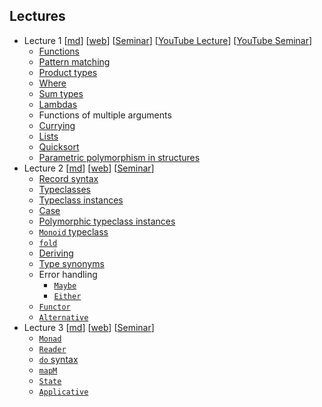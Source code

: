 ## Lectures

- Lecture 1 [[md](https://github.com/ikoHSE/sc-lectures/blob/master/1.md)] [[web](https://ikohse.github.io/sc-lectures/1.html)] [[Seminar](https://github.com/ikoHSE/sc-task-1)] [[YouTube Lecture](https://youtu.be/jvUErSlMu40)] [[YouTube Seminar](https://youtu.be/U3hLUHdUNBE)]
  - [Functions](http://learnyouahaskell.com/starting-out#babys-first-functions)
  - [Pattern matching](http://learnyouahaskell.com/syntax-in-functions#pattern-matching)
  - [Product types](http://learnyouahaskell.com/making-our-own-types-and-typeclasses#algebraic-data-types)
  - [Where](http://learnyouahaskell.com/syntax-in-functions#where)
  - [Sum types](http://learnyouahaskell.com/making-our-own-types-and-typeclasses#algebraic-data-types)
  - [Lambdas](http://learnyouahaskell.com/higher-order-functions#lambdas)
  - Functions of multiple arguments
  - [Currying](http://learnyouahaskell.com/higher-order-functions#curried-functions)
  - [Lists](http://learnyouahaskell.com/starting-out#an-intro-to-lists)
  - [Quicksort](http://learnyouahaskell.com/recursion#quick-sort)
  - [Parametric polymorphism in structures](http://learnyouahaskell.com/making-our-own-types-and-typeclasses#type-parameters)
- Lecture 2 [[md](https://github.com/ikoHSE/sc-lectures/blob/master/2.md)] [[web](https://ikohse.github.io/sc-lectures/2.html)] [[Seminar](https://github.com/ikoHSE/sc-task-2)]
  - [Record syntax](http://learnyouahaskell.com/making-our-own-types-and-typeclasses#record-syntax)
  - [Typeclasses](http://learnyouahaskell.com/types-and-typeclasses#typeclasses-101)
  - [Typeclass instances](http://learnyouahaskell.com/making-our-own-types-and-typeclasses#typeclasses-102)
  - [Case](http://learnyouahaskell.com/syntax-in-functions#case-expressions)
  - [Polymorphic typeclass instances](http://learnyouahaskell.com/making-our-own-types-and-typeclasses#typeclasses-102)
  - [`Monoid` typeclass](http://learnyouahaskell.com/functors-applicative-functors-and-monoids#monoids)
  - [`fold`](http://learnyouahaskell.com/higher-order-functions#folds)
  - [Deriving](http://learnyouahaskell.com/making-our-own-types-and-typeclasses#derived-instances)
  - [Type synonyms](http://learnyouahaskell.com/making-our-own-types-and-typeclasses#type-synonyms)
  - Error handling
    - [`Maybe`](https://hackage.haskell.org/package/base-4.12.0.0/docs/Data-Maybe.html#t:Maybe)
    - [`Either`](https://hackage.haskell.org/package/base-4.12.0.0/docs/Data-Either.html#t:Either)
  - [`Functor`](http://learnyouahaskell.com/functors-applicative-functors-and-monoids#functors-redux)
  - [`Alternative`](https://hackage.haskell.org/package/base-4.12.0.0/docs/Control-Applicative.html#t:Alternative)
- Lecture 3 [[md](https://github.com/ikoHSE/sc-lectures/blob/master/3.md)] [[web](https://ikohse.github.io/sc-lectures/3.html)] [[Seminar](https://github.com/ikoHSE/sc-task-3)]
  - [`Monad`](http://www.learnyouahaskell.com/a-fistful-of-monads)
  - [`Reader`](http://learnyouahaskell.com/for-a-few-monads-more#reader)
  - [`do` syntax](https://en.wikibooks.org/wiki/Haskell/do_notation#Translating_the_bind_operator)
  - [`mapM`](https://hackage.haskell.org/package/base-4.12.0.0/docs/Control-Monad.html#v:mapM)
  - [`State`](https://wiki.haskell.org/State_Monad)
  - [`Applicative`](http://learnyouahaskell.com/functors-applicative-functors-and-monoids#applicative-functors)
